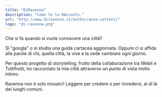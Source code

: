 ```yaml
---
title: "DiRavenna"
description: "Come te la RAcconto."
url: "http://www.diravenna.it/author/anna-zattoni/"
logo: "di-ravenna.png"
---
```


Che si fa quando si vuole conoscere una città?

Si "googla" o si studia una guida cartacea aggiornata. Oppure ci si affida alle parole di chi, quella città, la vive e la vede cambiare ogni giorno.

Per questo progetto di storytelling, frutto della collaborazione tra Webit e Tuttifrutti, ho raccontato la mia città attraverso un punto di vista molto intimo.

Ravenna non è solo mosaici! Leggere per credere o per ricredersi, al di là dei luoghi comuni.

